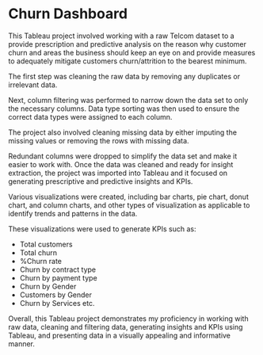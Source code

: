 # Churn Dashboard

This Tableau project involved working with a raw Telcom dataset to a provide prescription and predictive analysis on the reason why customer churn and areas the business should keep an eye on and provide measures to adequately mitigate customers churn/attrition to the bearest minimum. 

The first step was cleaning the raw data by removing any duplicates or irrelevant data. 

Next, column filtering was performed to narrow down the data set to only the necessary columns. Data type sorting was then used to ensure the correct data types were assigned to each column.

The project also involved cleaning missing data by either imputing the missing values or removing the rows with missing data. 

Redundant columns were dropped to simplify the data set and make it easier to work with.
Once the data was cleaned and ready for insight extraction, the project was imported into Tableau and it focused on generating prescriptive and predictive insights and KPIs. 

Various visualizations were created, including bar charts, pie chart, donut chart, and column charts, and other types of visualization as applicable to identify trends and patterns in the data. 

These visualizations were used to generate KPIs such as: 
- Total customers
- Total churn
- %Churn rate
- Churn by contract type
- Churn by payment type
- Churn by Gender
- Customers by Gender
- Churn by Services etc.

Overall, this Tableau project demonstrates my proficiency in working with raw data, cleaning and filtering data, generating insights and KPIs using Tableau, and presenting data in a visually appealing and informative manner.
